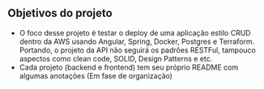 
## Objetivos do projeto
- O foco desse projeto é testar o deploy de uma aplicação estilo CRUD dentro da AWS usando Angular, Spring, Docker, Postgres e Terraform. Portando, o projeto da API não seguirá os padrôes RESTFul, tampouco aspectos como clean code, SOLID, Design Patterns e etc.
- Cada projeto (backend e frontend) tem seu próprio README com algumas anotações (Em fase de organização)
